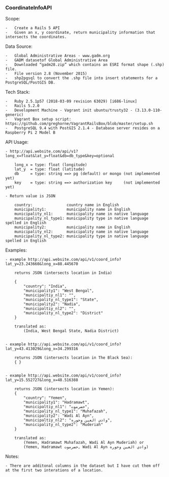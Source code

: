 ### CoordinateInfoAPI

Scope:

	-	Create a Rails 5 API
	-	Given an x, y coordinate, return municipality information that intersects the coordinates.


Data Source:

	-	Global Administrative Areas - www.gadm.org
	-	GADM datasetof Global Administrative Area
	-	Downloaded “gadm28.zip” which contains an ESRI format shape (.shp) file.
	-	File version 2.8 (November 2015)
	-	shp2pgsql to convert the .shp file into insert statements for a PostgreSQL/PostGIS DB.


Tech Stack:

	-	Ruby 2.5.1p57 (2018-03-09 revision 63029) [i686-linux]
	-	Rails 5.2.0
	-	Development Machine - Vagrant init ubuntu/trusty32 - (3.13.0-110-generic)
	-	Vagrant Box setup script: https://github.com/greghorne/VagrantRailsBox/blob/master/setup.sh
	-	PostgreSQL 9.4 with PostGIS 2.1.4 - Database server resides on a Raspberry Pi 2 Model B

API Usage:

    - http://api.website.com/api/v1?long_x=float&lat_y=float&db=db_type&key=optional

        long_x = type: float (longitude)
        lat_y  = type: float (latitude)
        db     = type: string ==> pg (default) or mongo (not implemented yet)
        key    = type: string ==> authorization key     (not implemented yet)

    - Return value is JSON

        country:               country name in English
        municipality1:         municipality name in English
        municipality_nl1:      municipality name in native language
        municipality_nl_type1: municipality type in native language spelled in English
        municipality2:         municipality name in English
        municipality_nl2:      municipality name in native language
        municipality_nl_type2: municipality type in native language spelled in English

Examples:

    - example http://api.website.com/api/v1/coord_info?lat_y=23.243660&long_x=88.445670

        returns JSON (intersects location in India)

        {
            "country": "India",
            "municipality1": "West Bengal",
            "municipaltiy_nl1": "",
            "municipality_nl_type1": "State",
            "municipality2": "Nadia",
            "municipaltiy_nl2": "",
            "municipality_nl_type2": "District"
        }

        translated as:
            (India, West Bengal State, Nadia District)


    - example http://api.website.com/api/v1/coord_info?lat_y=43.413029&long_x=34.299316

        returns JSON (intersects location in The Black Sea):
        { }


    - example http://api.website.com/api/v1/coord_info?lat_y=15.552727&long_x=48.516388

        returns JSON (intersects location in Yemen): 
        {
            "country": "Yemen",
            "municipality1": "Hadramawt",
            "municipaltiy_nl1": "حضرموت",
            "municipality_nl_type1": "Muhafazah",
            "municipality2": "Wadi Al Ayn",
            "municipaltiy_nl2": "وادي العين وحوره",
            "municipality_nl_type2": "Muderiah"
        }

        translated as:
            (Yemen, Hadramawt Muhafazah, Wadi Al Ayn Muderiah) or
            (Yemen, Hadramawt حضرموت, Wadi Al Ayn وادي العين وحوره)


Notes:

    - There are additonal columns in the dataset but I have cut them off at the first two interations of a location.


